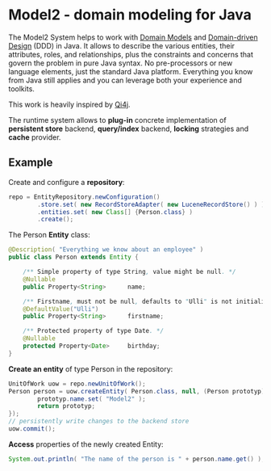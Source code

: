 # Model2 - domain modeling for Java

The Model2 System helps to work with [Domain Models](http://en.wikipedia.org/wiki/Domain_model) and [Domain-driven Design](http://en.wikipedia.org/wiki/Domain-driven_design) (DDD) in Java. It allows to describe the various entities, their attributes, roles, and relationships, plus the constraints and concerns that govern the problem in pure Java syntax. No pre-processors or new language elements, just the standard Java platform. Everything you know from Java still applies and you can leverage both your experience and toolkits.

This work is heavily inspired by [Qi4j](http://qi4j.org/).

The runtime system allows to **plug-in** concrete implementation of **persistent store** backend, **query/index** backend, **locking** strategies and **cache** provider.

## Example

Create and configure a **repository**:

```java
repo = EntityRepository.newConfiguration()
        .store.set( new RecordStoreAdapter( new LuceneRecordStore() ) )
        .entities.set( new Class[] {Person.class} )
        .create();
```

The Person **Entity** class:
```java
@Description( "Everything we know about an employee" )
public class Person extends Entity {

    /** Simple property of type String, value might be null. */
    @Nullable
    public Property<String>      name;

    /** Firstname, must not be null, defaults to "Ulli" is not initialized. */
    @DefaultValue("Ulli")
    public Property<String>      firstname;

    /** Protected property of type Date. */
    @Nullable
    protected Property<Date>     birthday;
}
```

**Create an entity** of type Person in the repository:
```java
UnitOfWork uow = repo.newUnitOfWork();
Person person = uow.createEntity( Person.class, null, (Person prototyp) -> {
        prototyp.name.set( "Model2" );
        return prototyp;
});
// persistently write changes to the backend store
uow.commit();
```

**Access** properties of the newly created Entity:
```java
System.out.println( "The name of the person is " + person.name.get() );
```
